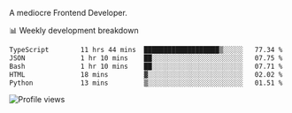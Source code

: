 A mediocre Frontend Developer.

📊 Weekly development breakdown
<!--START_SECTION:waka-->

```txt
TypeScript        11 hrs 44 mins  ███████████████████▒░░░░░   77.34 %
JSON              1 hr 10 mins    ██░░░░░░░░░░░░░░░░░░░░░░░   07.75 %
Bash              1 hr 10 mins    ██░░░░░░░░░░░░░░░░░░░░░░░   07.71 %
HTML              18 mins         ▓░░░░░░░░░░░░░░░░░░░░░░░░   02.02 %
Python            13 mins         ▒░░░░░░░░░░░░░░░░░░░░░░░░   01.51 %
```

<!--END_SECTION:waka-->

<img src="https://gpvc.arturio.dev/iqbalfasri" alt="Profile views"/>
